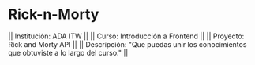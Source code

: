 # Rick-n-Morty

|| Institución: ADA ITW ||
|| Curso: Introducción a Frontend ||
|| Proyecto: Rick and Morty API ||
|| Descripción: "Que puedas unir los conocimientos que obtuviste a lo largo del curso." ||

